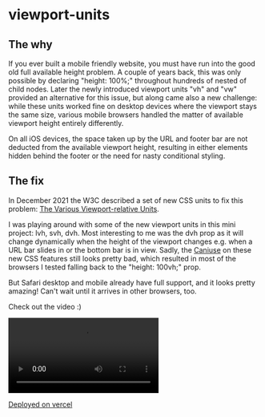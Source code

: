 # viewport-units

## The why

If you ever built a mobile friendly website, you must have run into the good old full available height problem. A couple of years back, this was only possible by declaring "height: 100%;" throughout hundreds of nested of child nodes. Later the newly introduced viewport units "vh" and "vw" provided an alternative for this issue, but along came also a new challenge: while these units worked fine on desktop devices where the viewport stays the same size, various mobile browsers handled the matter of available viewport height entirely differently.

On all iOS devices, the space taken up by the URL and footer bar are not deducted from the available viewport height, resulting in either elements hidden behind the footer or the need for nasty conditional styling.

## The fix

In December 2021 the W3C described a set of new CSS units to fix this problem: [The Various Viewport-relative Units](https://www.w3.org/TR/css-values-4/#viewport-relative-units).

I was playing around with some of the new viewport units in this mini project: lvh, svh, dvh. Most interesting to me was the dvh prop as it will change dynamically when the height of the viewport changes e.g. when a URL bar slides in or the bottom bar is in view. Sadly, the [Caniuse](https://caniuse.com/viewport-unit-variants) on these new CSS features still looks pretty bad, which resulted in most of the browsers I tested falling back to the "height: 100vh;" prop.

But Safari desktop and mobile already have full support, and it looks pretty amazing! Can't wait until it arrives in other browsers, too.

Check out the video :)

<video controls><source src="src/screen-recording.mov" type="video/mov"></video>

[Deployed on vercel](https://viewport-units.vercel.app/)
